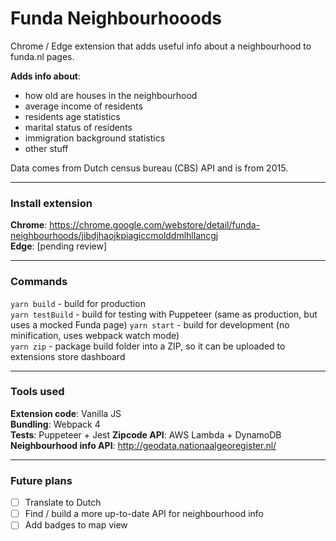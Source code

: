 # Funda Neighbourhooods

Chrome / Edge extension that adds useful info about a neighbourhood to funda.nl pages.

**Adds info about**:

- how old are houses in the neighbourhood
- average income of residents
- residents age statistics
- marital status of residents
- immigration background statistics
- other stuff

Data comes from Dutch census bureau (CBS) API and is from 2015.

---

### Install extension

**Chrome**: https://chrome.google.com/webstore/detail/funda-neighbourhoods/jibdjhaojkpiagiccmolddmlhllancgj  
**Edge**: [pending review]

---

### Commands

`yarn build` - build for production  
`yarn testBuild` - build for testing with Puppeteer (same as production, but uses a mocked Funda page)
`yarn start` - build for development (no minification, uses webpack watch mode)  
`yarn zip` - package build folder into a ZIP, so it can be uploaded to extensions store dashboard

---

### Tools used

**Extension code**: Vanilla JS  
**Bundling**: Webpack 4  
**Tests**: Puppeteer + Jest
**Zipcode API**: AWS Lambda + DynamoDB  
**Neighbourhood info API**: http://geodata.nationaalgeoregister.nl/

---

### Future plans

- [ ] Translate to Dutch
- [ ] Find / build a more up-to-date API for neighbourhood info
- [ ] Add badges to map view
